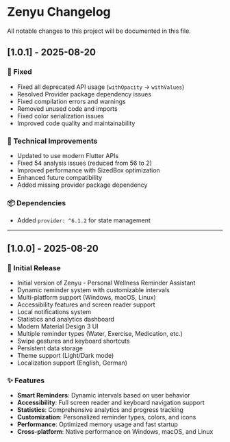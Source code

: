 # Zenyu Changelog

All notable changes to this project will be documented in this file.

## [1.0.1] - 2025-08-20

### 🐛 Fixed

- Fixed all deprecated API usage (`withOpacity` → `withValues`)
- Resolved Provider package dependency issues
- Fixed compilation errors and warnings
- Removed unused code and imports
- Fixed color serialization issues
- Improved code quality and maintainability

### 🔧 Technical Improvements

- Updated to use modern Flutter APIs
- Fixed 54 analysis issues (reduced from 56 to 2)
- Improved performance with SizedBox optimization
- Enhanced future compatibility
- Added missing provider package dependency

### 📦 Dependencies

- Added `provider: ^6.1.2` for state management

---

## [1.0.0] - 2025-08-20

### 🎉 Initial Release

- Initial version of Zenyu - Personal Wellness Reminder Assistant
- Dynamic reminder system with customizable intervals
- Multi-platform support (Windows, macOS, Linux)
- Accessibility features and screen reader support
- Local notifications system
- Statistics and analytics dashboard
- Modern Material Design 3 UI
- Multiple reminder types (Water, Exercise, Medication, etc.)
- Swipe gestures and keyboard shortcuts
- Persistent data storage
- Theme support (Light/Dark mode)
- Localization support (English, German)

### ✨ Features

- **Smart Reminders**: Dynamic intervals based on user behavior
- **Accessibility**: Full screen reader and keyboard navigation support
- **Statistics**: Comprehensive analytics and progress tracking
- **Customization**: Personalized reminder types, colors, and icons
- **Performance**: Optimized memory usage and fast startup
- **Cross-platform**: Native performance on Windows, macOS, and Linux
